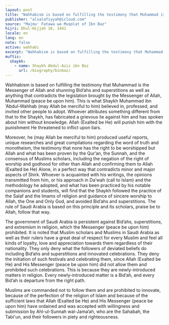 ```yaml
---
layout: post
title: "Wahhabism is based on fulfilling the testimony that Muhammad is the Messenger of Allah and shunning Bid’ahs and superstitions"
publisher: "alsalafiyyah@icloud.com"
source: "Majmu' Fatawa wa Muqolat of Ibn Baz"
hijri: Dhul-Hijjah 18, 1441
locale: en
lang: en
note: false
active: wahhabi
excerpt: "Wahhabism is based on fulfilling the testimony that Muhammad is the Messenger of Allah and shunning Bid’ahs and superstitions as well as anything that contradicts the legislation brought by the Messenger of Allah, Muhammad (peace be upon him)."
muftis:
  shaykh: 
    - name: Shaykh Abdul-Aziz ibn Baz
      url: /biography/binbaz/
---
```


Wahhabism is based on fulfilling the testimony that Muhammad is the Messenger of Allah and shunning Bid’ahs and superstitions as well as anything that contradicts the legislation brought by the Messenger of Allah, Muhammad (peace be upon him). This is what Shaykh Muhammad ibn ‘Abdul-Wahhab (may Allah be merciful to him) believed in, professed, and invited other people to adopt. Whoever attributes something different from that to the Shaykh, has fabricated a grievous lie against him and has spoken about him without knowledge. Allah (Exalted be He) will punish him with the punishment He threatened to inflict upon liars.

Moreover, he (may Allah be merciful to him) produced useful reports, unique researches and great compilations regarding the word of truth and monotheism, the testimony that none has the right to be worshipped but Allah and what has been proven by the Qur’an, the Sunnah, and the consensus of Muslims scholars, including the negation of the right of worship and godhood for other than Allah and confirming them to Allah (Exalted be He) Alone, in a perfect way that contradicts minor and major aspects of Shirk. Whoever is acquainted with his writings, the opinions transmitted from him, or his approach in Da’wah (call to Islam) and the methodology he adopted, and what has been practiced by his notable companions and students, will find that the Shaykh followed the practice of the Salaf and the Imams of religion and guidance of sincere worship to Allah, the One and Only God, and avoided Bid’ahs and superstitions. The rule of Saudi Arabia is based on this principle and its scholars, praise be to Allah, follow that way.

The government of Saudi Arabia is persistent against Bid’ahs, superstitions, and extremism in religion, which the Messenger (peace be upon him) prohibited. It is noted that Muslim scholars and Muslims in Saudi Arabia as well as their rulers have a great deal of respect for every Muslim and feel all kinds of loyalty, love and appreciation towards them regardless of their nationality. They only deny what the followers of deviated beliefs do including Bid’ahs and superstitions and innovated celebrations. They deny the initiation of such festivals and celebrating them, since Allah (Exalted be He) and His Messenger (peace be upon him) did not allow them and prohibited such celebrations. This is because they are newly-introduced matters in religion. Every newly-introduced matter is a Bid’ah, and every Bid’ah is departure from the right path.

Muslims are commanded not to follow them and are prohibited to innovate, because of the perfection of the religion of Islam and because of the sufficient laws that Allah (Exalted be He) and His Messenger (peace be upon him) have ordained and was accepted with willingness and submission by Ahl-ul-Sunnah wal-Jama’ah, who are the Sahabah, the Tabi'un, and their followers in piety and righteousness.
